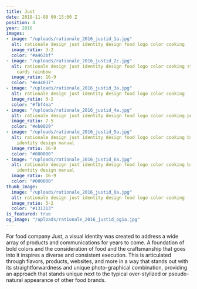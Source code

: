 ```yaml
---
title: Just
date: 2018-11-08 00:15:00 Z
position: 4
year: 2016
images:
- image: "/uploads/rationale_2016_justid_1a.jpg"
  alt: rationale design just identity design food logo color cooking
  image_ratio: 3-2
  color: "#a463bf"
- image: "/uploads/rationale_2016_justid_2c.jpg"
  alt: rationale design just identity design food logo color cooking stationery business
    cards rainbow
  image_ratio: 16-9
  color: "#e44037"
- image: "/uploads/rationale_2016_justid_3a.jpg"
  alt: rationale design just identity design food logo color cooking
  image_ratio: 3-2
  color: "#fbf4ea"
- image: "/uploads/rationale_2016_justid_4a.jpg"
  alt: rationale design just identity design food logo color cooking poster
  image_ratio: 7-5
  color: "#eb0029"
- image: "/uploads/rationale_2016_justid_5a.jpg"
  alt: rationale design just identity design food logo color cooking brand guidelines
    identity design manual
  image_ratio: 16-9
  color: "#000000"
- image: "/uploads/rationale_2016_justid_6a.jpg"
  alt: rationale design just identity design food logo color cooking brand guidelines
    identity design manual
  image_ratio: 16-9
  color: "#000000"
thumb_image:
  image: "/uploads/rationale_2016_justid_0a.jpg"
  alt: rationale design just identity design food logo color cooking
  image_ratio: 3-2
  color: "#131313"
is_featured: true
og_image: "/uploads/rationale_2016_justid_og1a.jpg"
---
```


For food company Just, a visual identity was created to address a wide array of
products and communications for years to come. A foundation of bold colors
and the consideration of food and the craftsmanship that goes into it inspires
a diverse and consistent execution. This is articulated through flavors, products, websites, and more in a way that stands out with its straightforwardness and unique photo-graphical combination, providing an approach that stands unique next to the typical over-stylized or pseudo-natural appearance of other food brands.